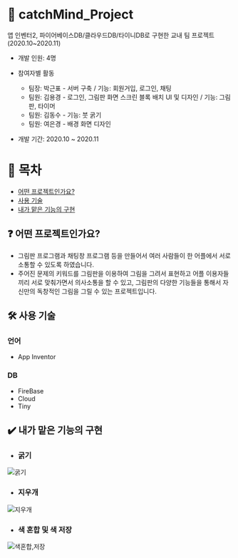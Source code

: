 # :rocket: catchMind_Project
앱 인벤터2, 파이어베이스DB/클라우드DB/타이니DB로 구현한 교내 팀 프로젝트(2020.10~2020.11)

- 개발 인원: 4명
- 참여자별 활동
   * 팀장: 박근표 - 서버 구축 / 기능: 회원거입, 로그인, 채팅
   * 팀원: 김용경 - 로그인, 그림판 화면 스크린 블록 배치 UI 및 디자인 / 기능: 그림판, 타이머
   * 팀원: 김동수 - 기능: 붓 굵기
   * 팀원: 여은경 - 배경 화면 디자인

- 개발 기간: 2020.10 ~ 2020.11


# :page_facing_up: 목차
- <a href="#0"> 어떤 프로젝트인가요? </a> 
- <a href="#1"> 사용 기술 </a> 
- <a href="#2"> 내가 맡은 기능의 구현 </a>
<!-- - <a href="#4"> 프로젝트를 통해 느낀점 </a>  -->


## <b id="0"> ❓ 어떤 프로젝트인가요?</b>
- 그림판 프로그램과 채팅창 프로그램 등을 만들어서 여러 사람들이 한 어플에서 서로 소통할 수 있도록 하였습니다. 
- 주어진 문제의 키워드를 그림판을 이용하여 그림을 그려서 표현하고 어플 이용자들끼리 서로 맞춰가면서 의사소통을 할 수 있고, 그림판의 다양한 기능들을 통해서 자신만의 독창적인 그림을 그릴 수 있는 프로젝트입니다.


## <b id="1"> 🛠 사용 기술 </b>
### 언어
- App Inventor

### DB
- FireBase
- Cloud
- Tiny


## <b id="2"> ✔️ 내가 맡은 기능의 구현 </b>
- ### 굵기

![굵기](https://github.com/K-Y-k/SNS_PROJECT_Capstone-Design/assets/102020649/e22b5509-7c19-4d17-ab8b-415d7b5e10d6)

- ### 지우개

![지우개](https://github.com/K-Y-k/SNS_PROJECT_Capstone-Design/assets/102020649/1f79deca-1c9f-4cad-b026-32f3393c5b5b)

- ### 색 혼합 및 색 저장

![색혼합,저장](https://github.com/K-Y-k/SNS_PROJECT_Capstone-Design/assets/102020649/4ab480db-e92f-4cf2-a3a0-d83979a79b8a)


<!-- ## <b id="3"> 💡 프로젝트를 통해 느낀점 </b>
-  -->

